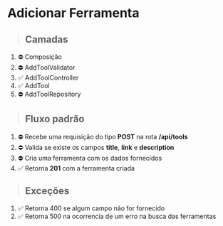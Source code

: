 # **Adicionar Ferramenta**

> ## Camadas
1. ⛔ Composição
1. ⛔ AddToolValidator
1. ✅ AddToolController
1. ✅ AddTool
1. ⛔ AddToolRepository

> ## Fluxo padrão
1. ⛔ Recebe uma requisição do tipo **POST** na rota **/api/tools**
1. ⛔ Valida se existe os campos **title**, **link** e **description**
1. ⛔ Cria uma ferramenta com os dados fornecidos
1. ✅ Retorna **201** com a ferramenta criada

> ## Exceções
1. ✅ Retorna 400 se algum campo não for fornecido
1. ✅ Retorna 500 na ocorrencia de um erro na busca das ferramentas